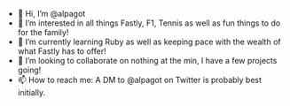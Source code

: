 - 👋 Hi, I’m @alpagot
- 👀 I’m interested in all things Fastly, F1, Tennis as well as fun things to do for the family! 
- 🌱 I’m currently learning Ruby as well as keeping pace with the wealth of what Fastly has to offer! 
- 💞️ I’m looking to collaborate on nothing at the min, I have a few projects going! 
- 📫 How to reach me: A DM to @alpagot on Twitter is probably best initially. 

<!---
alpagot/alpagot is a ✨ special ✨ repository because its `README.md` (this file) appears on your GitHub profile.
You can click the Preview link to take a look at your changes.
--->
